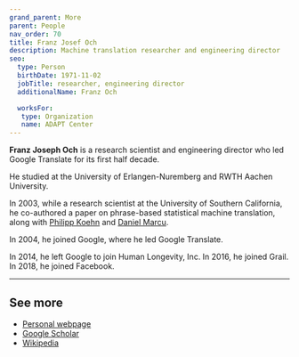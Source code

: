 ```yaml
---
grand_parent: More
parent: People
nav_order: 70
title: Franz Josef Och
description: Machine translation researcher and engineering director
seo:
  type: Person
  birthDate: 1971-11-02
  jobTitle: researcher, engineering director
  additionalName: Franz Och

  worksFor:
   type: Organization
   name: ADAPT Center
---
```


**Franz Joseph Och** is a research scientist and engineering director who led Google Translate for its first half decade.

He studied at the University of Erlangen-Nuremberg and RWTH Aachen University.

In 2003, while a research scientist at the University of Southern California, he co-authored a paper on phrase-based statistical machine translation, along with [Philipp Koehn](philipp-koehn.md) and [Daniel Marcu](daniel-marcu.md).

In 2004, he joined Google, where he led Google Translate.

In 2014, he left Google to join Human Longevity, Inc.
In 2016, he joined Grail.
In 2018, he joined Facebook.

---

## See more

- [Personal webpage](https://www.fjoch.com/)
- [Google Scholar](https://scholar.google.com/citations?user=7quZWfcAAAAJ)
- [Wikipedia](https://en.wikipedia.org/wiki/Franz_Josef_Och)
